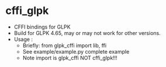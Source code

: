 # cffi_glpk
* CFFI bindings for GLPK
* Build for GLPK 4.65, may or may not work for other versions.
* Usage :
  * Briefly: from glpk_cffi import lib, ffi
  * See example/example.py complete example
  * Note import is glpk_cffi NOT cffi_glpk!!!